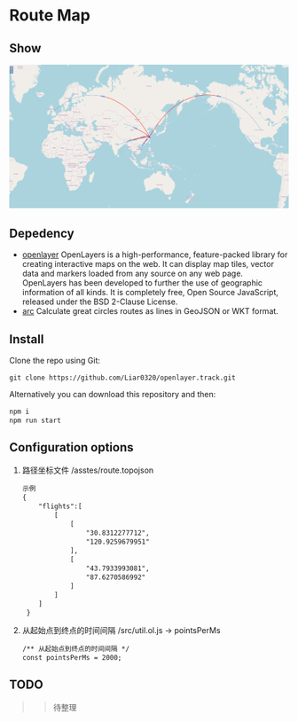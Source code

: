 # Route Map

## Show
![演示示例](images/example.gif)

## Depedency
- [openlayer](https://github.com/openlayers/openlayers)  OpenLayers is a high-performance, feature-packed library for creating interactive maps on the web. It can display map tiles, vector data and markers loaded from any source on any web page. OpenLayers has been developed to further the use of geographic information of all kinds. It is completely free, Open Source JavaScript, released under the BSD 2-Clause License.
- [arc](http://springmeyer.github.io/arc.js/) Calculate great circles routes as lines in GeoJSON or WKT format. 
## Install
Clone the repo using Git:
```
git clone https://github.com/Liar0320/openlayer.track.git
```

Alternatively you can download this repository and then:

```
npm i 
npm run start 
```

## Configuration options

1. 路径坐标文件 /asstes/route.topojson
    ```
    示例
    {
        "flights":[
            [
                [
                    "30.8312277712",
                    "120.9259679951"
                ],
                [
                    "43.7933993081",
                    "87.6270586992"
                ]
            ]
        ]
     }
    ```

2. 从起始点到终点的时间间隔 /src/util.ol.js -> pointsPerMs
    ```
    /** 从起始点到终点的时间间隔 */
    const pointsPerMs = 2000;
    ```

## TODO 
>>待整理